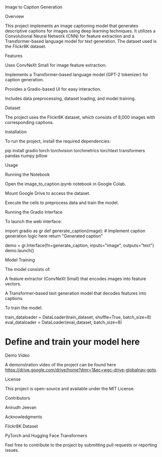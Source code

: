 Image to Caption Generation

Overview

This project implements an image captioning model that generates descriptive captions for images using deep learning techniques. It utilizes a Convolutional Neural Network (CNN) for feature extraction and a Transformer-based language model for text generation. The dataset used is the Flickr8K dataset.

Features

Uses ConvNeXt Small for image feature extraction.

Implements a Transformer-based language model (GPT-2 tokenizer) for caption generation.

Provides a Gradio-based UI for easy interaction.

Includes data preprocessing, dataset loading, and model training.

Dataset

The project uses the Flickr8K dataset, which consists of 8,000 images with corresponding captions.

Installation

To run the project, install the required dependencies:

pip install gradio torch torchvision torchmetrics torchtext transformers pandas numpy pillow

Usage

Running the Notebook

Open the image_to_caption.ipynb notebook in Google Colab.

Mount Google Drive to access the dataset.

Execute the cells to preprocess data and train the model.

Running the Gradio Interface

To launch the web interface:

import gradio as gr
def generate_caption(image):
    # Implement caption generation logic here
    return "Generated caption"

demo = gr.Interface(fn=generate_caption, inputs="image", outputs="text")
demo.launch()

Model Training

The model consists of:

A feature extractor (ConvNeXt Small) that encodes images into feature vectors.

A Transformer-based text generation model that decodes features into captions.

To train the model:

train_dataloader = DataLoader(train_dataset, shuffle=True, batch_size=8)
eval_dataloader = DataLoader(eval_dataset, batch_size=8)

# Define and train your model here

Demo Video

A demonstration video of the project can be found here https://drive.google.com/drive/home?dmr=1&ec=wgc-drive-globalnav-goto.

License

This project is open-source and available under the MIT License.

Contributors

Anirudh Jeevan

Acknowledgments

Flickr8K Dataset

PyTorch and Hugging Face Transformers

Feel free to contribute to the project by submitting pull requests or reporting issues.

